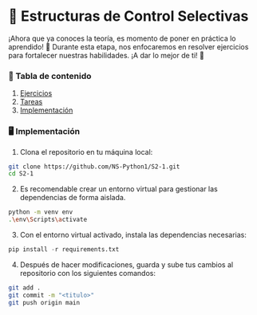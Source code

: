 # 🔄 Estructuras de Control Selectivas
¡Ahora que ya conoces la teoría, es momento de poner en práctica lo aprendido! 🚀 Durante esta etapa, nos enfocaremos en resolver ejercicios para fortalecer nuestras habilidades. ¡A dar lo mejor de ti! 💪

### 📜 Tabla de contenido
1. [Ejercicios](https://github.com/NS-Python1/S2-1/wiki/%F0%9F%93%9D-Ejercicicios)
2. [Tareas](https://github.com/NS-Python1/S2-1/wiki/%F0%9F%93%8B-Tareas)
3. [Implementación](#%EF%B8%8F-implementación)

### 🖥️ Implementación
1. Clona el repositorio en tu máquina local:
```bash
git clone https://github.com/NS-Python1/S2-1.git
cd S2-1
```

2. Es recomendable crear un entorno virtual para gestionar las dependencias de forma aislada.
```bash
python -m venv env
.\env\Scripts\activate
```

3. Con el entorno virtual activado, instala las dependencias necesarias:
```python
pip install -r requirements.txt
```

4. Después de hacer modificaciones, guarda y sube tus cambios al repositorio con los siguientes comandos:
```bash
git add .
git commit -m "<titulo>"
git push origin main
```
